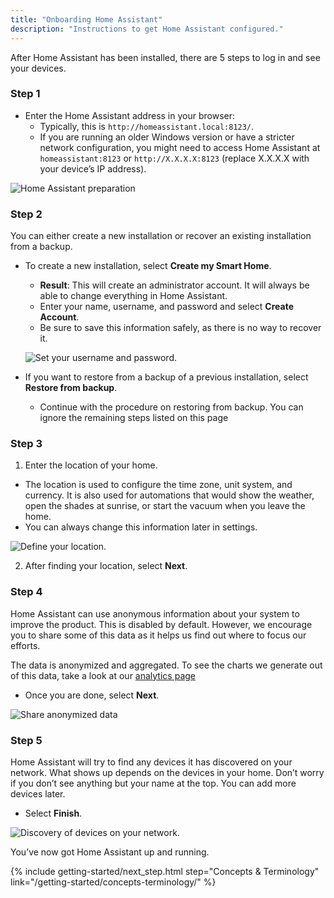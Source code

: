 ```yaml
---
title: "Onboarding Home Assistant"
description: "Instructions to get Home Assistant configured."
---
```


After Home Assistant has been installed, there are 5 steps to log in and see your devices.

### Step 1

- Enter the Home Assistant address in your browser:
   - Typically, this is `http://homeassistant.local:8123/`.
   - If you are running an older Windows version or have a stricter network configuration, you might need to access Home Assistant at `homeassistant:8123` or `http://X.X.X.X:8123` (replace X.X.X.X with your device’s IP address).

![Home Assistant preparation](/images/getting-started/onboarding_preparing_01_.png)


### Step 2

You can either create a new installation or recover an existing installation from a backup.

- To create a new installation, select **Create my Smart Home**.

   - **Result**: This will create an administrator account. It will always be able to change everything in Home Assistant. 
   - Enter your name, username, and password and select **Create Account**. 
   - Be sure to save this information safely, as there is no way to recover it.

    ![Set your username and password.](/images/getting-started/username.png)

- If you want to restore from a backup of a previous installation, select **Restore from backup**.

    - Continue with the procedure on restoring from backup. You can ignore the remaining steps listed on this page

### Step 3

1. Enter the location of your home. 
  - The location is used to configure the time zone, unit system, and currency. It is also used for automations that would show the weather, open the shades at sunrise, or start the vacuum when you leave the home. 
  - You can always change this information later in settings.

   ![Define your location.](/images/getting-started/onboarding_location.png)

2. After finding your location, select **Next**.

### Step 4

Home Assistant can use anonymous information about your system to improve the product. This is disabled by default. However, we encourage you to share some of this data as it helps us find out where to focus our efforts.  


The data is anonymized and aggregated. To see the charts we generate out of this data, take a look at our [analytics page](https://analytics.home-assistant.io/)

- Once you are done, select **Next**.

![Share anonymized data](/images/getting-started/onboarding_share_anonymized_info.png)

### Step 5

Home Assistant will try to find any devices it has discovered on your network. What shows up depends on the devices in your home. Don’t worry if you don’t see anything but your name at the top. You can add more devices later.

- Select **Finish**.

![Discovery of devices on your network.](/images/getting-started/onboarding_devices.png)

You’ve now got Home Assistant up and running.

{% include getting-started/next_step.html step="Concepts & Terminology" link="/getting-started/concepts-terminology/" %}